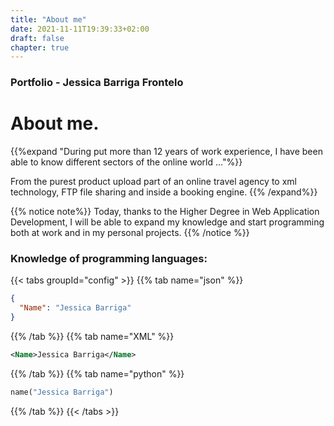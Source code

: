 ```yaml
---
title: "About me"
date: 2021-11-11T19:39:33+02:00
draft: false
chapter: true
---
```

### Portfolio - Jessica Barriga Frontelo

# About me.

{{%expand "During put more than 12 years of work experience, I have been able to know different sectors of the online world ..."%}}

From the purest product upload part of an online travel agency to xml technology, FTP file sharing and inside a booking engine. {{% /expand%}}

{{% notice note%}}
Today, thanks to the Higher Degree in Web Application Development, I will be able to expand my knowledge and start programming both at work and in my personal projects. {{% /notice %}}

### Knowledge of programming languages:


{{< tabs groupId="config" >}}
{{% tab name="json" %}}
```json
{
  "Name": "Jessica Barriga"
}
```
{{% /tab %}}
{{% tab name="XML" %}}
```xml
<Name>Jessica Barriga</Name>
```
{{% /tab %}}
{{% tab name="python" %}}
```python
name("Jessica Barriga")
```
{{% /tab %}}
{{< /tabs >}}